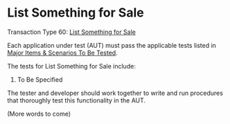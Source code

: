 # List Something for Sale

Transaction Type 60: [List Something for Sale](https://github.com/mastercoin-MSC/spec#listing-something-for-sale)

Each application under test (AUT) must pass the applicable tests listed in [Major Items & Scenarios To Be Tested](https://github.com/marv-engine/QA/blob/master/MastercoinDistributedExchangeTestPlan.md#major-items--scenarios-to-be-tested).

The tests for List Something for Sale include:

1. To Be Specified

The tester and developer should work together to write and run procedures that thoroughly test this functionality in the AUT.

(More words to come)
